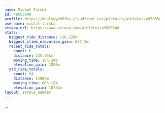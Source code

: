 ```yaml
---
name: Michał Turski
id: 49583540
profile: https://dgalywyr863hv.cloudfront.net/pictures/athletes/49583540/14729338/1/large.jpg
username: michal-turski
strava_url: https://www.strava.com/athletes/49583540
stats:
  biggest_ride_distance: 116.22km
  biggest_climb_elevation_gain: 637.2m
  recent_ride_totals:
    count: 6
    distance: 235.75km
    moving_time: 10h 24m
    elevation_gain: 1080m
  ytd_ride_totals:
    count: 54
    distance: 1488km
    moving_time: 60h 15m
    elevation_gain: 10753m
layout: strava_member
--- 
```

...
